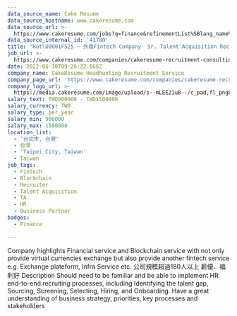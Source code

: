 ```yaml
---
data_source_name: Cake Resume
data_source_hostname: www.cakeresume.com
data_source_url: >-
  https://www.cakeresume.com/jobs?q=finance&refinementList%5Blang_name%5D%5B0%5D=English&refinementList%5Bsalary_type%5D=per_year&range%5Bsalary_range%5D%5Bmin%5D=1000000&page=3
data_source_internal_id: '41780'
title: "Hot\U0001F525 – 外商Fintech Company- Sr. Talent Acquisition Recruiter- NC"
job_url: >-
  https://www.cakeresume.com/companies/cakeresume-recruitment-consulting/jobs/e17f5b
date: 2022-06-10T09:26:22.666Z
company_name: CakeResume Headhunting Recruitment Service
company_page_url: 'https://www.cakeresume.com/companies/cakeresume-recruitment-consulting'
company_logo_url: >-
  https://media.cakeresume.com/image/upload/s--mLEE21uB--/c_pad,fl_png8,h_200,w_200/v1620881212/vdbipassrdfr8omwzeq6.png
salary_text: TWD900000 - TWD1500000
salary_currency: TWD
salary_type: per_year
salary_min: 900000
salary_max: 1500000
location_list:
  - '台北市, 台灣'
  - 台灣
  - 'Taipei City, Taiwan'
  - Taiwan
job_tags:
  - Fintech
  - Blockchain
  - Recruiter
  - Talent Acquisition
  - TA
  - HR
  - Business Partner
badges:
  - Finance

---
```


Company highlights Financial service and Blockchain service with not only provide virtual currencies exchange but also provide another fintech service e.g. Exchange plateform, Infra Service etc. 公司規模超過180人以上 薪優、福利好 Description Should need to be familiar and be able to implement HR end-to-end recruiting processes, including Identifying the talent gap, Sourcing, Screening, Selecting, Hiring, and Onboarding. Have a great understanding of business strategy, priorities, key processes and stakeholders